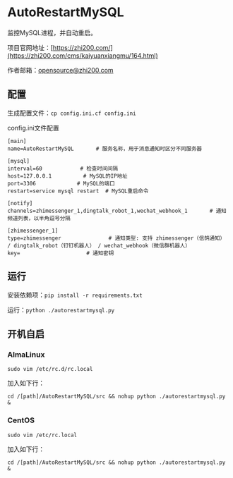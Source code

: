 # AutoRestartMySQL

监控MySQL进程，并自动重启。

项目官网地址：[https://zhi200.com/](https://zhi200.com/cms/kaiyuanxiangmu/164.html)

作者邮箱：[opensource@zhi200.com](mailto:opensource@zhi200.com)

## 配置

生成配置文件：`cp config.ini.cf config.ini`

config.ini文件配置

```
[main]
name=AutoRestartMySQL       # 服务名称，用于消息通知时区分不同服务器

[mysql]
interval=60            # 检查时间间隔
host=127.0.0.1          # MySQL的IP地址
port=3306             # MySQL的端口
restart=service mysql restart  # MySQL重启命令

[notify]
channels=zhimessenger_1,dingtalk_robot_1,wechat_webhook_1       # 通知频道列表，以半角逗号分隔

[zhimessenger_1]
type=zhimessenger               # 通知类型: 支持 zhimessenger（信鸽通知） / dingtalk_robot（钉钉机器人） / wechat_webhook（微信群机器人）
key=                     # 通知密钥
```

## 运行

安装依赖项：`pip install -r requirements.txt`

运行：`python ./autorestartmysql.py`

## 开机自启

### AlmaLinux

`sudo vim /etc/rc.d/rc.local `

加入如下行：

`cd /[path]/AutoRestartMySQL/src && nohup python ./autorestartmysql.py &`

### CentOS

`sudo vim /etc/rc.local `

加入如下行：

`cd /[path]/AutoRestartMySQL/src && nohup python ./autorestartmysql.py &`


